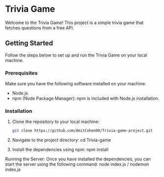 # Trivia Game

Welcome to the Trivia Game! This project is a simple trivia game that fetches questions from a free API.

## Getting Started

Follow the steps below to set up and run the Trivia Game on your local machine.

### Prerequisites

Make sure you have the following software installed on your machine:

- Node.js
- npm (Node Package Manager): npm is included with Node.js installation.

### Installation

1. Clone the repository to your local machine:

   ```bash
   git clone https://github.com/AmitCohen90/Trivia-game-project.git

   ```

2. Navigate to the project directory: cd Trivia-game

3. Install the dependencies using npm: npm install

Running the Server:
Once you have installed the dependencies, you can start the server using the following command:
node index.js / nodemon index.js
